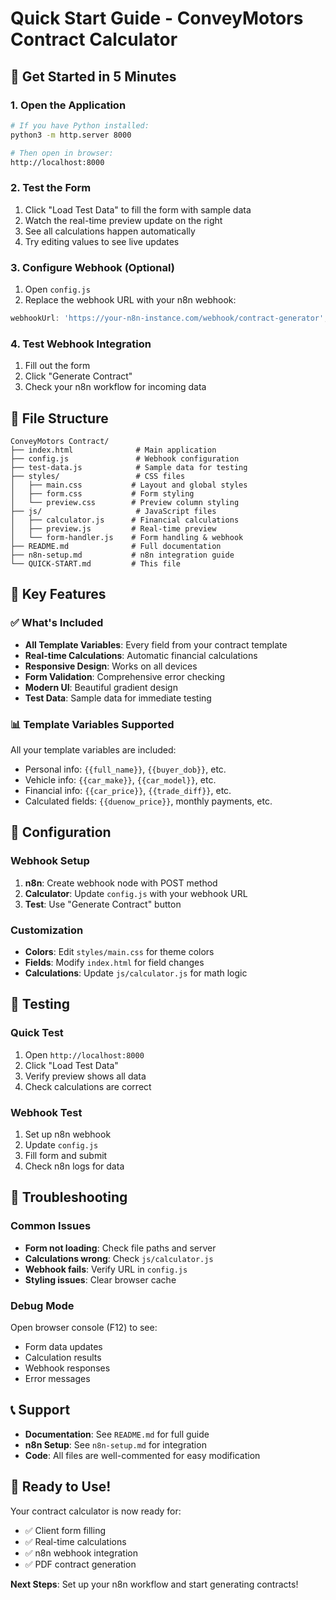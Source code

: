 # Quick Start Guide - ConveyMotors Contract Calculator

## 🚀 Get Started in 5 Minutes

### 1. Open the Application
```bash
# If you have Python installed:
python3 -m http.server 8000

# Then open in browser:
http://localhost:8000
```

### 2. Test the Form
1. Click "Load Test Data" to fill the form with sample data
2. Watch the real-time preview update on the right
3. See all calculations happen automatically
4. Try editing values to see live updates

### 3. Configure Webhook (Optional)
1. Open `config.js`
2. Replace the webhook URL with your n8n webhook:
```javascript
webhookUrl: 'https://your-n8n-instance.com/webhook/contract-generator',
```

### 4. Test Webhook Integration
1. Fill out the form
2. Click "Generate Contract"
3. Check your n8n workflow for incoming data

## 📁 File Structure
```
ConveyMotors Contract/
├── index.html              # Main application
├── config.js               # Webhook configuration
├── test-data.js            # Sample data for testing
├── styles/                 # CSS files
│   ├── main.css           # Layout and global styles
│   ├── form.css           # Form styling
│   └── preview.css        # Preview column styling
├── js/                     # JavaScript files
│   ├── calculator.js      # Financial calculations
│   ├── preview.js         # Real-time preview
│   └── form-handler.js    # Form handling & webhook
├── README.md              # Full documentation
├── n8n-setup.md           # n8n integration guide
└── QUICK-START.md         # This file
```

## 🎯 Key Features

### ✅ What's Included
- **All Template Variables**: Every field from your contract template
- **Real-time Calculations**: Automatic financial calculations
- **Responsive Design**: Works on all devices
- **Form Validation**: Comprehensive error checking
- **Modern UI**: Beautiful gradient design
- **Test Data**: Sample data for immediate testing

### 📊 Template Variables Supported
All your template variables are included:
- Personal info: `{{full_name}}`, `{{buyer_dob}}`, etc.
- Vehicle info: `{{car_make}}`, `{{car_model}}`, etc.
- Financial info: `{{car_price}}`, `{{trade_diff}}`, etc.
- Calculated fields: `{{duenow_price}}`, monthly payments, etc.

## 🔧 Configuration

### Webhook Setup
1. **n8n**: Create webhook node with POST method
2. **Calculator**: Update `config.js` with your webhook URL
3. **Test**: Use "Generate Contract" button

### Customization
- **Colors**: Edit `styles/main.css` for theme colors
- **Fields**: Modify `index.html` for field changes
- **Calculations**: Update `js/calculator.js` for math logic

## 🧪 Testing

### Quick Test
1. Open `http://localhost:8000`
2. Click "Load Test Data"
3. Verify preview shows all data
4. Check calculations are correct

### Webhook Test
1. Set up n8n webhook
2. Update `config.js`
3. Fill form and submit
4. Check n8n logs for data

## 🐛 Troubleshooting

### Common Issues
- **Form not loading**: Check file paths and server
- **Calculations wrong**: Check `js/calculator.js`
- **Webhook fails**: Verify URL in `config.js`
- **Styling issues**: Clear browser cache

### Debug Mode
Open browser console (F12) to see:
- Form data updates
- Calculation results
- Webhook responses
- Error messages

## 📞 Support

- **Documentation**: See `README.md` for full guide
- **n8n Setup**: See `n8n-setup.md` for integration
- **Code**: All files are well-commented for easy modification

## 🎉 Ready to Use!

Your contract calculator is now ready for:
- ✅ Client form filling
- ✅ Real-time calculations
- ✅ n8n webhook integration
- ✅ PDF contract generation

**Next Steps**: Set up your n8n workflow and start generating contracts! 